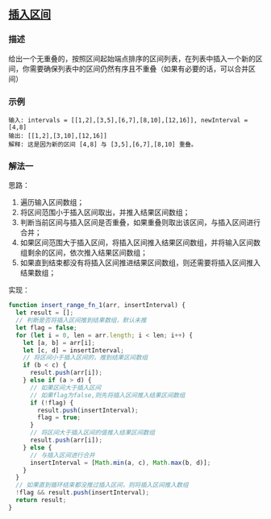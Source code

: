 ## [插入区间](https://github.com/StarShi/Big-Monster/blob/master/source/leet-code/src/sort/insert_range.js)

### 描述

给出一个无重叠的，按照区间起始端点排序的区间列表，在列表中插入一个新的区间，你需要确保列表中的区间仍然有序且不重叠（如果有必要的话，可以合并区间）

### 示例

```
输入: intervals = [[1,2],[3,5],[6,7],[8,10],[12,16]], newInterval = [4,8]
输出: [[1,2],[3,10],[12,16]]
解释: 这是因为新的区间 [4,8] 与 [3,5],[6,7],[8,10] 重叠。
```

### 解法一

思路：

1. 遍历输入区间数组；
2. 将区间范围小于插入区间取出，并推入结果区间数组；
3. 判断当前区间与插入区间是否重叠，如果重叠则取出该区间，与插入区间进行合并；
4. 如果区间范围大于插入区间，将插入区间推入结果区间数组，并将输入区间数组剩余的区间，依次推入结果区间数组；
5. 如果直到结束都没有将插入区间推进结果区间数组，则还需要将插入区间推入结果数组；

实现：

```javascript
function insert_range_fn_1(arr, insertInterval) {
  let result = [];
  // 判断是否将插入区间推到结果数组，默认未推
  let flag = false;
  for (let i = 0, len = arr.length; i < len; i++) {
    let [a, b] = arr[i];
    let [c, d] = insertInterval;
    // 将区间小于插入区间的，推到结果区间数组
    if (b < c) {
      result.push(arr[i]);
    } else if (a > d) {
      // 如果区间大于插入区间
      // 如果flag为false,则先将插入区间推入结果区间数组
      if (!flag) {
        result.push(insertInterval);
        flag = true;
      }
      // 将区间大于插入区间的值推入结果区间数组
      result.push(arr[i]);
    } else {
      // 与插入区间进行合并
      insertInterval = [Math.min(a, c), Math.max(b, d)];
    }
  }
  // 如果直到循环结束都没推过插入区间，则将插入区间推入数组
  !flag && result.push(insertInterval);
  return result;
}
```
